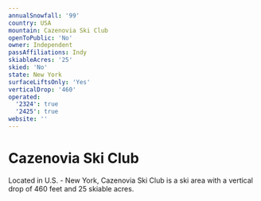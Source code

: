 ```yaml
---
annualSnowfall: '99'
country: USA
mountain: Cazenovia Ski Club
openToPublic: 'No'
owner: Independent
passAffiliations: Indy
skiableAcres: '25'
skied: 'No'
state: New York
surfaceLiftsOnly: 'Yes'
verticalDrop: '460'
operated:
  '2324': true
  '2425': true
website: ''
---
```



# Cazenovia Ski Club

Located in U.S. - New York, Cazenovia Ski Club is a ski area with a vertical drop of 460 feet and 25 skiable acres.
